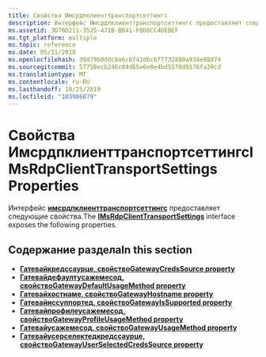```yaml
---
title: Свойства Имсрдпклиенттранспортсеттингс
description: Интерфейс Имсрдпклиенттранспортсеттингс предоставляет следующие свойства.
ms.assetid: 3D70D211-3525-471B-BB41-F0D8CC4DEBEF
ms.tgt_platform: multiple
ms.topic: reference
ms.date: 05/31/2018
ms.openlocfilehash: 39d79b0ddc8a6cbf42dbc6f7732880a934e88d74
ms.sourcegitcommit: 57758ecb246c84d65e6e0e4bd5570d9176fa39cd
ms.translationtype: MT
ms.contentlocale: ru-RU
ms.lasthandoff: 10/25/2019
ms.locfileid: "103986879"
---
```

# <a name="imsrdpclienttransportsettings-properties"></a><span data-ttu-id="c9811-103">Свойства Имсрдпклиенттранспортсеттингс</span><span class="sxs-lookup"><span data-stu-id="c9811-103">IMsRdpClientTransportSettings Properties</span></span>

<span data-ttu-id="c9811-104">Интерфейс [**имсрдпклиенттранспортсеттингс**](imsrdpclienttransportsettings.md) предоставляет следующие свойства.</span><span class="sxs-lookup"><span data-stu-id="c9811-104">The [**IMsRdpClientTransportSettings**](imsrdpclienttransportsettings.md) interface exposes the following properties.</span></span>

## <a name="in-this-section"></a><span data-ttu-id="c9811-105">Содержание раздела</span><span class="sxs-lookup"><span data-stu-id="c9811-105">In this section</span></span>

-   [<span data-ttu-id="c9811-106">**Гатевайкредссаурце, свойство**</span><span class="sxs-lookup"><span data-stu-id="c9811-106">**GatewayCredsSource property**</span></span>](imsrdpclienttransportsettings-gatewaycredssource.md)
-   [<span data-ttu-id="c9811-107">**Гатевайдефаултусажемесод, свойство**</span><span class="sxs-lookup"><span data-stu-id="c9811-107">**GatewayDefaultUsageMethod property**</span></span>](imsrdpclienttransportsettings-gatewaydefaultusagemethod.md)
-   [<span data-ttu-id="c9811-108">**Гатевайхостнаме, свойство**</span><span class="sxs-lookup"><span data-stu-id="c9811-108">**GatewayHostname property**</span></span>](imsrdpclienttransportsettings-gatewayhostname.md)
-   [<span data-ttu-id="c9811-109">**Гатевайиссуппортед, свойство**</span><span class="sxs-lookup"><span data-stu-id="c9811-109">**GatewayIsSupported property**</span></span>](imsrdpclienttransportsettings-gatewayissupported.md)
-   [<span data-ttu-id="c9811-110">**Гатевайпрофилеусажемесод, свойство**</span><span class="sxs-lookup"><span data-stu-id="c9811-110">**GatewayProfileUsageMethod property**</span></span>](imsrdpclienttransportsettings-gatewayprofileusagemethod.md)
-   [<span data-ttu-id="c9811-111">**Гатевайусажемесод, свойство**</span><span class="sxs-lookup"><span data-stu-id="c9811-111">**GatewayUsageMethod property**</span></span>](imsrdpclienttransportsettings-gatewayusagemethod.md)
-   [<span data-ttu-id="c9811-112">**Гатевайусерселектедкредссаурце, свойство**</span><span class="sxs-lookup"><span data-stu-id="c9811-112">**GatewayUserSelectedCredsSource property**</span></span>](imsrdpclienttransportsettings-gatewayuserselectedcredssource.md)

 

 




